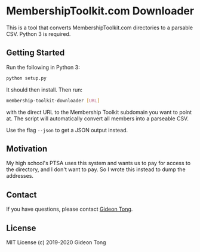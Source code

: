 # MembershipToolkit.com Downloader

This is a tool that converts MembershipToolkit.com directories to a parsable CSV. Python 3 is required.

## Getting Started

Run the following in Python 3:

```bash
python setup.py
```

It should then install. Then run:

```bash
membership-toolkit-downloader [URL]
```

with the direct URL to the Membership Toolkit subdomain you want to point at. The script will automatically convert all members into a parseable CSV.

Use the flag `--json` to get a JSON output instead.

## Motivation

My high school's PTSA uses this system and wants us to pay for access to the directory, and I don't want to pay. So I wrote this instead to dump the addresses.

## Contact

If you have questions, please contact [Gideon Tong](mailto:gideontong@gideontong.com).

## License

MIT License (c) 2019-2020 Gideon Tong
